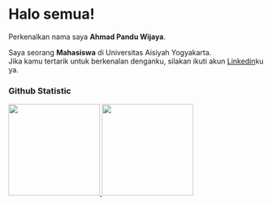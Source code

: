# Halo semua! 

Perkenalkan nama saya **Ahmad Pandu Wijaya**.

Saya seorang **Mahasiswa** di Universitas Aisiyah Yogyakarta.  
Jika kamu tertarik untuk berkenalan denganku, silakan ikuti akun [Linkedin](https://www.linkedin.com/in/wjaya/)ku ya.

### Github Statistic
<p align="left">
<a href="https://github.com/Wijayayaya">
  <img height="180em" src="https://github-readme-stats-eight-theta.vercel.app/api?username=Wijayayaya&show_icons=true&theme=algolia&include_all_commits=true&count_private=true"/>
  <img height="180em" src="https://github-readme-stats-eight-theta.vercel.app/api/top-langs/?username=Wijayayaya&layout=compact&langs_count=8&theme=algolia"/>
</a>
</p>

